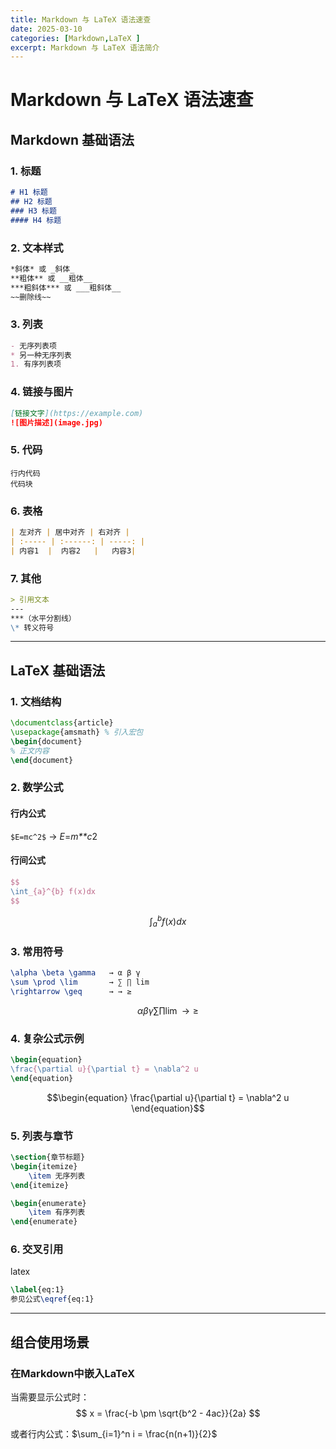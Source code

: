 ```yaml
---
title: Markdown 与 LaTeX 语法速查  
date: 2025-03-10  
categories: [Markdown,LaTeX ]  
excerpt: Markdown 与 LaTeX 语法简介
---
```


# Markdown 与 LaTeX 语法速查

## Markdown 基础语法

### 1. 标题
```markdown
# H1 标题
## H2 标题
### H3 标题
#### H4 标题
```

### 2. 文本样式

```markdown
*斜体* 或 _斜体_
**粗体** 或 __粗体__
***粗斜体*** 或 ___粗斜体__
~~删除线~~
```

### 3. 列表

```markdown
- 无序列表项
* 另一种无序列表
1. 有序列表项
```

### 4. 链接与图片

```markdown
[链接文字](https://example.com)
![图片描述](image.jpg)
```

### 5. 代码

```
行内代码
代码块
```

### 6. 表格

```markdown
| 左对齐 | 居中对齐 | 右对齐 |
| :----- | :------: | -----: |
| 内容1  |  内容2   |   内容3|
```

### 7. 其他

```markdown
> 引用文本
---
***（水平分割线）
\* 转义符号
```

------

## LaTeX 基础语法

### 1. 文档结构

```latex
\documentclass{article}
\usepackage{amsmath} % 引入宏包
\begin{document}
% 正文内容
\end{document}
```

### 2. 数学公式

#### 行内公式

`$E=mc^2$` → *E*=*m**c*2

#### 行间公式

```latex
$$
\int_{a}^{b} f(x)dx
$$
```

$$
\int_{a}^{b} f(x)dx
$$

### 3. 常用符号

```latex
\alpha \beta \gamma   → α β γ
\sum \prod \lim       → ∑ ∏ lim
\rightarrow \geq      → → ≥
```

$$\alpha \beta \gamma 
\sum \prod \lim
\rightarrow \geq $$

### 4. 复杂公式示例

```latex
\begin{equation}
\frac{\partial u}{\partial t} = \nabla^2 u
\end{equation}
```

$$\begin{equation}
\frac{\partial u}{\partial t} = \nabla^2 u
\end{equation}$$

### 5. 列表与章节

```latex
\section{章节标题}
\begin{itemize}
    \item 无序列表
\end{itemize}

\begin{enumerate}
    \item 有序列表
\end{enumerate}
```

### 6. 交叉引用

latex

```latex
\label{eq:1}
参见公式\eqref{eq:1}
```

------

## 组合使用场景

### 在Markdown中嵌入LaTeX

当需要显示公式时：
$$
x = \frac{-b \pm \sqrt{b^2 - 4ac}}{2a}
$$

或者行内公式：$\sum_{i=1}^n i = \frac{n(n+1)}{2}$
